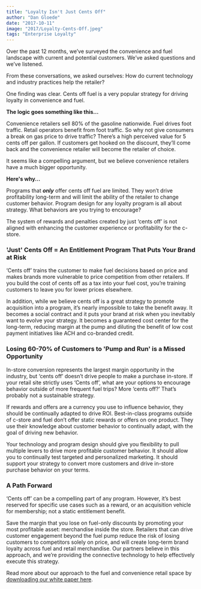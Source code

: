```yaml
---
title: "Loyalty Isn't Just Cents Off"
author: "Dan Gloede"
date: "2017-10-11"
image: "2017/Loyalty-Cents-Off.jpeg"
tags: "Enterprise Loyalty"
---
```


Over the past 12 months, we’ve surveyed the convenience and fuel landscape with current and potential customers.  We’ve asked questions and we’ve listened.  

From these conversations, we asked ourselves:  How do current technology and industry practices help the retailer?  

One finding was clear. Cents off fuel is a very popular strategy for driving loyalty in convenience and fuel.

**The logic goes something like this...**

Convenience retailers sell 80% of the gasoline nationwide.  Fuel drives foot traffic.  Retail operators benefit from foot traffic.  So why not give consumers a break on gas price to drive traffic?  There’s a high perceived value for 5 cents off per gallon.  If customers get hooked on the discount, they’ll come back and the convenience retailer will become the retailer of choice.

It seems like a compelling argument, but we believe convenience retailers have a much bigger opportunity.

**Here's why...**

Programs that **_only_** offer cents off fuel are limited.  They won’t drive profitability long-term and will limit the ability of the retailer to change customer behavior.  Program design for any loyalty program is all about strategy.  What behaviors are you trying to encourage?  

The system of rewards and penalties created by just ‘cents off’ is not aligned with enhancing the customer experience or profitability for the c-store.

### 'Just' Cents Off = An Entitlement Program That Puts Your Brand at Risk
‘Cents off’ trains the customer to make fuel decisions based on price and makes brands more vulnerable to price competition from other retailers. If you build the cost of cents off as a tax into your fuel cost, you’re training customers to leave you for lower prices elsewhere.  

In addition, while we believe cents off is a great strategy to promote acquisition into a program, it’s nearly impossible to take the benefit away.  It becomes a social contract and it puts your brand at risk when you inevitably want to evolve your strategy.  It becomes a guaranteed cost center for the long-term, reducing margin at the pump and diluting the benefit of low cost payment initiatives like ACH and co-branded credit.

### Losing 60-70% of Customers to 'Pump and Run' is a Missed Opportunity
In-store conversion represents the largest margin opportunity in the industry, but ‘cents off’ doesn’t drive people to make a purchase in-store.  If your retail site strictly uses ‘Cents off’, what are your options to encourage behavior outside of more frequent fuel trips?  More ‘cents off?’  That’s probably not a sustainable strategy.

If rewards and offers are a currency you use to influence behavior, they should be continually adapted to drive ROI.  Best-in-class programs outside of c-store and fuel don’t offer static rewards or offers on one product.  They use their knowledge about customer behavior to continually adapt, with the goal of driving new behavior.  

Your technology and program design should give you flexibility to pull multiple levers to drive more profitable customer behavior.  It should allow you to continually test targeted and personalized marketing.  It should support your strategy to convert more customers and drive in-store purchase behavior on your terms.

### A Path Forward
‘Cents off’ can be a compelling part of any program.  However, it’s best reserved for specific use cases such as a reward, or an acquisition vehicle for membership; not a static entitlement benefit.  

Save the margin that you lose on fuel-only discounts by promoting your most profitable asset: merchandise inside the store.  Retailers that can drive customer engagement beyond the fuel pump reduce the risk of losing customers to competitors solely on price, and will create long-term brand loyalty across fuel and retail merchandise. Our partners believe in this approach, and we’re providing the connective technology to help effectively execute this strategy.

Read more about our approach to the fuel and convenience retail space by [downloading our white paper here](/blog/personalizing-convenience-how-technology-is-transforming-the-fuel-convenience-store-industry/).
